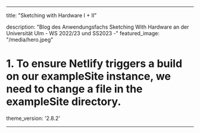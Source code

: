 
---
title: "Sketching with Hardware I + II"

description: "Blog des Anwendungsfachs Sketching With Hardware an der Universität Ulm - WS 2022/23 und SS2023 -"
featured_image: "/media/hero.jpeg"
# 1. To ensure Netlify triggers a build on our exampleSite instance, we need to change a file in the exampleSite directory.
theme_version: '2.8.2'
 
---
